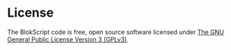 # License

The BlokScript code is free, open source software licensed under [The GNU General Public License Version 3 (GPLv3)](https://www.gnu.org/licenses/gpl-3.0.en.html).
